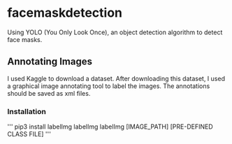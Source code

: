 # facemaskdetection
Using YOLO (You Only Look Once), an object detection algorithm to detect face masks. 

## Annotating Images

I used Kaggle to download a dataset. After downloading this dataset, I used a graphical image annotating tool to label the images. The annotations should be saved as xml files. 

### Installation

''' pip3 install labelImg
labelImg
labelImg [IMAGE_PATH] [PRE-DEFINED CLASS FILE]
'''

